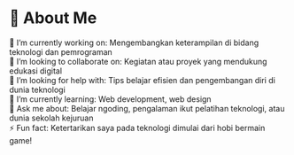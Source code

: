 # 💫 About Me

🎯 I’m currently working on: Mengembangkan keterampilan di bidang teknologi dan pemrograman  
🤝 I’m looking to collaborate on: Kegiatan atau proyek yang mendukung edukasi digital  
🫱 I’m looking for help with: Tips belajar efisien dan pengembangan diri di dunia teknologi  
🌱 I’m currently learning: Web development, web design  
💬 Ask me about: Belajar ngoding, pengalaman ikut pelatihan teknologi, atau dunia sekolah kejuruan  
⚡ Fun fact: Ketertarikan saya pada teknologi dimulai dari hobi bermain game!
